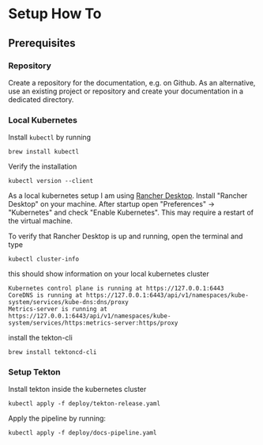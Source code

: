 # Setup How To

## Prerequisites

### Repository

Create a repository for the documentation, e.g. on Github.
As an alternative, use an existing project or repository and create your documentation in a dedicated directory.

### Local Kubernetes

Install `kubectl` by running

    brew install kubectl

Verify the installation

    kubectl version --client

As a local kubernetes setup I am using [Rancher Desktop](https://rancherdesktop.io/).
Install "Rancher Desktop" on your machine.
After startup open "Preferences" -> "Kubernetes" and check "Enable Kubernetes". This may require a restart of the virtual machine.

To verify that Rancher Desktop is up and running, open the terminal and type

    kubectl cluster-info

this should show information on your local kubernetes cluster

```shell
Kubernetes control plane is running at https://127.0.0.1:6443
CoreDNS is running at https://127.0.0.1:6443/api/v1/namespaces/kube-system/services/kube-dns:dns/proxy
Metrics-server is running at https://127.0.0.1:6443/api/v1/namespaces/kube-system/services/https:metrics-server:https/proxy
```

install the tekton-cli

    brew install tektoncd-cli

### Setup Tekton

Install tekton inside the kubernetes cluster

    kubectl apply -f deploy/tekton-release.yaml

Apply the pipeline by running:

```shell
kubectl apply -f deploy/docs-pipeline.yaml
```
